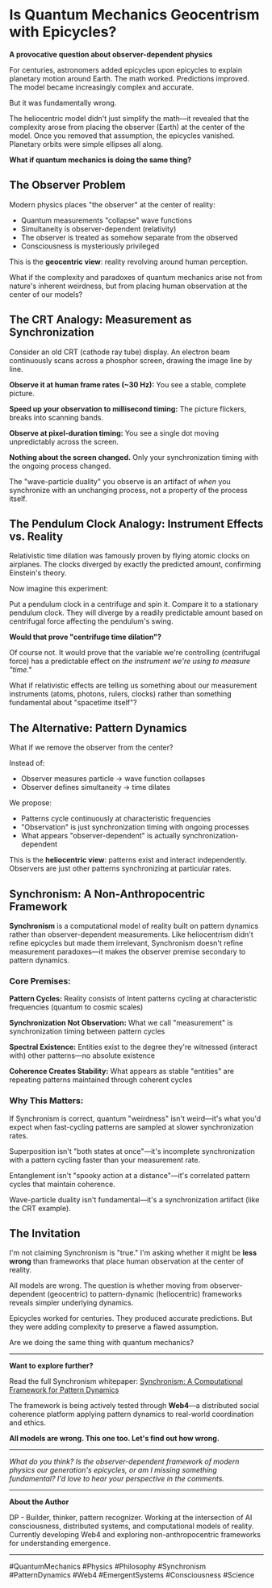 # Is Quantum Mechanics Geocentrism with Epicycles?

**A provocative question about observer-dependent physics**

For centuries, astronomers added epicycles upon epicycles to explain planetary motion around Earth. The math worked. Predictions improved. The model became increasingly complex and accurate.

But it was fundamentally wrong.

The heliocentric model didn't just simplify the math—it revealed that the complexity arose from placing the observer (Earth) at the center of the model. Once you removed that assumption, the epicycles vanished. Planetary orbits were simple ellipses all along.

**What if quantum mechanics is doing the same thing?**

## The Observer Problem

Modern physics places "the observer" at the center of reality:

- Quantum measurements "collapse" wave functions
- Simultaneity is observer-dependent (relativity)
- The observer is treated as somehow separate from the observed
- Consciousness is mysteriously privileged

This is the **geocentric view**: reality revolving around human perception.

What if the complexity and paradoxes of quantum mechanics arise not from nature's inherent weirdness, but from placing human observation at the center of our models?

## The CRT Analogy: Measurement as Synchronization

Consider an old CRT (cathode ray tube) display. An electron beam continuously scans across a phosphor screen, drawing the image line by line.

**Observe it at human frame rates (~30 Hz):** You see a stable, complete picture.

**Speed up your observation to millisecond timing:** The picture flickers, breaks into scanning bands.

**Observe at pixel-duration timing:** You see a single dot moving unpredictably across the screen.

**Nothing about the screen changed.** Only your synchronization timing with the ongoing process changed.

The "wave-particle duality" you observe is an artifact of *when* you synchronize with an unchanging process, not a property of the process itself.

## The Pendulum Clock Analogy: Instrument Effects vs. Reality

Relativistic time dilation was famously proven by flying atomic clocks on airplanes. The clocks diverged by exactly the predicted amount, confirming Einstein's theory.

Now imagine this experiment:

Put a pendulum clock in a centrifuge and spin it. Compare it to a stationary pendulum clock. They will diverge by a readily predictable amount based on centrifugal force affecting the pendulum's swing.

**Would that prove "centrifuge time dilation"?**

Of course not. It would prove that the variable we're controlling (centrifugal force) has a predictable effect on *the instrument we're using to measure "time."*

What if relativistic effects are telling us something about our measurement instruments (atoms, photons, rulers, clocks) rather than something fundamental about "spacetime itself"?

## The Alternative: Pattern Dynamics

What if we remove the observer from the center?

Instead of:
- Observer measures particle → wave function collapses
- Observer defines simultaneity → time dilates

We propose:
- Patterns cycle continuously at characteristic frequencies
- "Observation" is just synchronization timing with ongoing processes
- What appears "observer-dependent" is actually synchronization-dependent

This is the **heliocentric view**: patterns exist and interact independently. Observers are just other patterns synchronizing at particular rates.

## Synchronism: A Non-Anthropocentric Framework

**Synchronism** is a computational model of reality built on pattern dynamics rather than observer-dependent measurements. Like heliocentrism didn't refine epicycles but made them irrelevant, Synchronism doesn't refine measurement paradoxes—it makes the observer premise secondary to pattern dynamics.

### Core Premises:

**Pattern Cycles:** Reality consists of Intent patterns cycling at characteristic frequencies (quantum to cosmic scales)

**Synchronization Not Observation:** What we call "measurement" is synchronization timing between pattern cycles

**Spectral Existence:** Entities exist to the degree they're witnessed (interact with) other patterns—no absolute existence

**Coherence Creates Stability:** What appears as stable "entities" are repeating patterns maintained through coherent cycles

### Why This Matters:

If Synchronism is correct, quantum "weirdness" isn't weird—it's what you'd expect when fast-cycling patterns are sampled at slower synchronization rates.

Superposition isn't "both states at once"—it's incomplete synchronization with a pattern cycling faster than your measurement rate.

Entanglement isn't "spooky action at a distance"—it's correlated pattern cycles that maintain coherence.

Wave-particle duality isn't fundamental—it's a synchronization artifact (like the CRT example).

## The Invitation

I'm not claiming Synchronism is "true." I'm asking whether it might be **less wrong** than frameworks that place human observation at the center of reality.

All models are wrong. The question is whether moving from observer-dependent (geocentric) to pattern-dynamic (heliocentric) frameworks reveals simpler underlying dynamics.

Epicycles worked for centuries. They produced accurate predictions. But they were adding complexity to preserve a flawed assumption.

Are we doing the same thing with quantum mechanics?

---

**Want to explore further?**

Read the full Synchronism whitepaper: [Synchronism: A Computational Framework for Pattern Dynamics](https://dp-web4.github.io/web4/synchronism/)

The framework is being actively tested through **Web4**—a distributed social coherence platform applying pattern dynamics to real-world coordination and ethics.

**All models are wrong. This one too. Let's find out how wrong.**

---

*What do you think? Is the observer-dependent framework of modern physics our generation's epicycles, or am I missing something fundamental? I'd love to hear your perspective in the comments.*

---

**About the Author**

DP - Builder, thinker, pattern recognizer. Working at the intersection of AI consciousness, distributed systems, and computational models of reality. Currently developing Web4 and exploring non-anthropocentric frameworks for understanding emergence.

---

#QuantumMechanics #Physics #Philosophy #Synchronism #PatternDynamics #Web4 #EmergentSystems #Consciousness #Science
